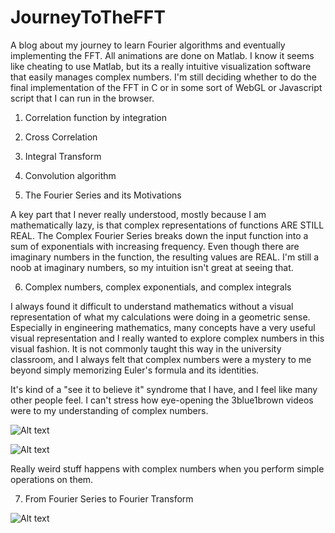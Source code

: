 # JourneyToTheFFT
A blog about my journey to learn Fourier algorithms and eventually implementing the FFT.  All animations are done on Matlab.  I know it seems like cheating to use Matlab, but its a really intuitive visualization software that easily manages complex numbers.  I'm still deciding whether to do the final implementation of the FFT in C or in some sort of WebGL or Javascript script that I can run in the browser.  

1. Correlation function by integration

2. Cross Correlation

3. Integral Transform

4. Convolution algorithm

5. The Fourier Series and its Motivations

  A key part that I never really understood, mostly because I am mathematically lazy, is that complex representations of functions ARE STILL REAL.  The Complex Fourier Series breaks down the input function into a sum of exponentials with increasing frequency.  Even though there are imaginary numbers in the function, the resulting values are REAL.  I'm still a noob at imaginary numbers, so my intuition isn't great at seeing that.

6. Complex numbers, complex exponentials, and complex integrals

  I always found it difficult to understand mathematics without a visual representation of what
  my calculations were doing in a geometric sense.  Especially in engineering mathematics, many
  concepts have a very useful visual representation and I really wanted to explore complex numbers in this visual fashion.  It is not commonly taught this way in the university classroom, and I always felt that complex numbers were a mystery to me beyond simply memorizing Euler's formula and its identities.  

  It's kind of a "see it to believe it" syndrome that I have, and I feel like many other people feel.  I can't stress how eye-opening the 3blue1brown videos were to my understanding of complex numbers.  

  ![Alt text](https://user-images.githubusercontent.com/14359191/43619004-87a56382-9680-11e8-972a-0978d3b7bb3f.gif)

  ![Alt text](https://user-images.githubusercontent.com/14359191/43619005-88658054-9680-11e8-8309-5f689b2c7f0c.gif)

  Really weird stuff happens with complex numbers when you perform simple operations on them.

7. From Fourier Series to Fourier Transform

  ![Alt text](https://user-images.githubusercontent.com/14359191/44192223-796ce480-a0e3-11e8-9643-17ba3c2d3a90.gif)
